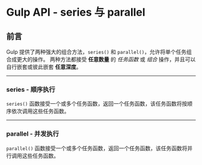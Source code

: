 # Gulp API - series 与 parallel

## 前言

Gulp 提供了两种强大的组合方法，`series()` 和 `parallel()`，允许将单个任务组合成更大的操作。
两种方法都接受 **任意数量** 的 _任务函数_ 或 _组合_ 操作，并且可以自行嵌套或彼此嵌套 **任意深度**。

---

### series - 顺序执行

`series()` 函数接受一个或多个任务函数，返回一个任务函数，该任务函数将按顺序依次调用这些任务函数。

---

### parallel - 并发执行

`parallel()` 函数接受一个或多个任务函数，返回一个任务函数，该任务函数将并行调用这些任务函数。

